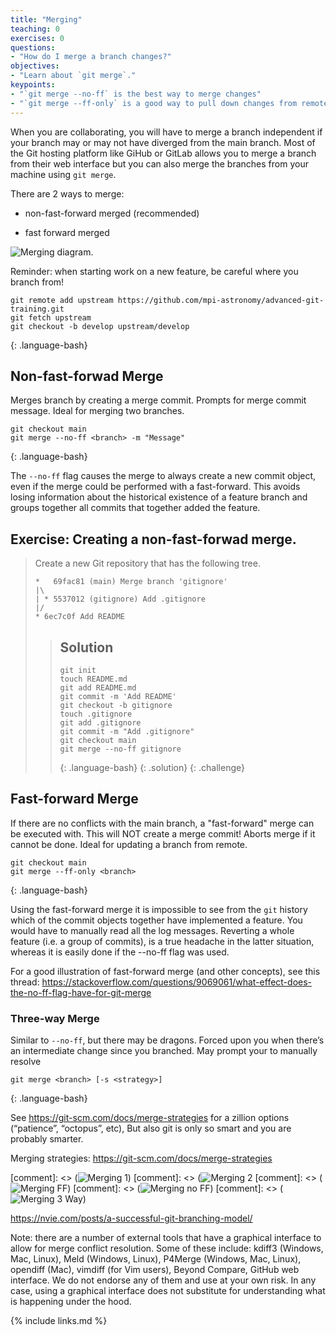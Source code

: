 ```yaml
---
title: "Merging"
teaching: 0
exercises: 0
questions:
- "How do I merge a branch changes?"
objectives:
- "Learn about `git merge`."
keypoints:
- "`git merge --no-ff` is the best way to merge changes"
- "`git merge --ff-only` is a good way to pull down changes from remote"
---
```


When you are collaborating, you will have to merge a branch independent if your branch may or may not have diverged from the main branch. Most of the Git hosting platform like GiHub or GitLab allows you to merge a branch from their web interface but you can also merge the branches from your machine using `git merge`.

There are 2 ways to merge:

- non-fast-forward merged (recommended)

- fast forward merged

![Merging diagram.](../fig/09-merging.png)

Reminder: when starting work on a new feature, be careful where you branch from!

~~~
git remote add upstream https://github.com/mpi-astronomy/advanced-git-training.git
git fetch upstream
git checkout -b develop upstream/develop
~~~
{: .language-bash}

## Non-fast-forwad Merge

Merges branch by creating a merge commit. Prompts for merge commit message. Ideal for merging two branches.

~~~
git checkout main
git merge --no-ff <branch> -m "Message"
~~~
{: .language-bash}

The `--no-ff` flag causes the merge to always create a new commit object, even if the merge could be performed with a fast-forward. This avoids losing information about the historical existence of a feature branch and groups together all commits that together added the feature.

## Exercise: Creating a non-fast-forwad merge.

> Create a new Git repository that has the following tree.
>
> ~~~
> *   69fac81 (main) Merge branch 'gitignore'
> |\  
> | * 5537012 (gitignore) Add .gitignore
> |/  
> * 6ec7c0f Add README
> ~~~
> 
> > ## Solution
> > ~~~
> > git init
> > touch README.md
> > git add README.md
> > git commit -m 'Add README'
> > git checkout -b gitignore
> > touch .gitignore
> > git add .gitignore
> > git commit -m "Add .gitignore"
> > git checkout main
> > git merge --no-ff gitignore
> > ~~~
> > {: .language-bash}
> {: .solution}
{: .challenge}

## Fast-forward Merge

If there are no conflicts with the main branch, a "fast-forward" merge can be executed with. This will NOT create a merge commit! Aborts merge if it cannot be done.
Ideal for updating a branch from remote.

~~~
git checkout main
git merge --ff-only <branch>
~~~
{: .language-bash}

Using the fast-forward merge it is impossible to see from the `git` history which of the commit objects together have implemented a feature. You would have to manually read all the log messages. Reverting a whole feature (i.e. a group of commits), is a true headache in the latter situation, whereas it is easily done if the --no-ff flag was used.

For a good illustration of fast-forward merge (and other concepts), see this thread: https://stackoverflow.com/questions/9069061/what-effect-does-the-no-ff-flag-have-for-git-merge

### Three-way Merge

Similar to `--no-ff`, but there may be dragons. Forced upon you when there’s an intermediate change since you branched.
May prompt your to manually resolve

~~~
git merge <branch> [-s <strategy>]
~~~
{: .language-bash}

See https://git-scm.com/docs/merge-strategies for a zillion options (“patience”, “octopus”, etc),  But also git is only so smart and you are probably smarter.


Merging strategies: https://git-scm.com/docs/merge-strategies

[comment]: <> (![Merging 1](../fig/09-merging-1.png))
[comment]: <> (![Merging 2](../fig/10-merging-2.png)
[comment]: <> (![Merging FF](../fig/11-merging-ff.png))
[comment]: <> (![Merging no FF](../fig/12-merging-noff.png))
[comment]: <> (![Merging 3 Way](../fig/13-merging-3way.png))

https://nvie.com/posts/a-successful-git-branching-model/

Note: there are a number of external tools that have a graphical interface to allow for merge conflict resolution. Some of these include: kdiff3 (Windows, Mac, Linux), Meld (Windows, Linux), P4Merge (Windows, Mac, Linux),  opendiff (Mac), vimdiff (for Vim users), Beyond Compare, GitHub web interface. We do not endorse any of them and use at your own risk. In any case, using a graphical interface does not substitute for understanding what is happening under the hood.

{% include links.md %}
